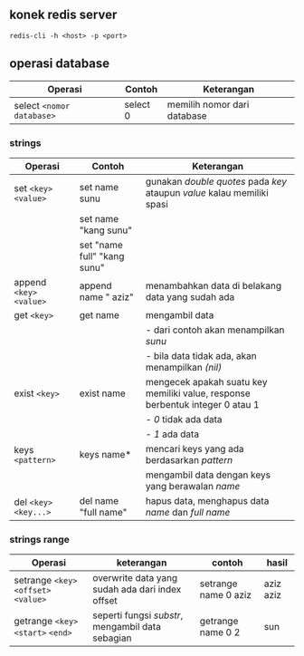 ## konek redis server
```
redis-cli -h <host> -p <port>
```

## operasi database
| Operasi | Contoh | Keterangan |
|---------|------------|------------|
| select `<nomor database>`|  select 0 |memilih nomor dari database|

### strings
| Operasi | Contoh | Keterangan |
|---------|------------|------------|
| set `<key>` `<value>`| set name sunu |gunakan _double quotes_ pada _key_ ataupun _value_ kalau memiliki spasi|
| | set name "kang sunu"| |
| | set "name full" "kang sunu"||
| append `<key>` `<value>` | append name " aziz" | menambahkan data di belakang data yang sudah ada|
| get `<key>`|get name|mengambil data|
| | | - dari contoh akan menampilkan _sunu_|
| | | - bila data tidak ada, akan menampilkan _(nil)_|
|exist `<key>`| exist name | mengecek apakah suatu key memiliki value, response berbentuk integer 0 atau 1|
| | | - *0* tidak ada data|
| | | - *1* ada data|
|keys `<pattern>` | keys name* | mencari keys yang ada berdasarkan _pattern_|
||| mengambil data dengan keys yang berawalan _name_ |
|del `<key>` `<key...>`|del name "full name"|hapus data, menghapus data _*name*_ dan *_full name_*|

### strings range
|Operasi|keterangan|contoh|hasil|
|---|---|---|---|
|setrange `<key>` `<offset>` `<value>` | overwrite data yang sudah ada dari index offset | setrange name 0 aziz | aziz aziz |
|getrange `<key>` `<start>` `<end>` | seperti fungsi _*substr*_, mengambil data sebagian | getrange name 0 2 | sun |
